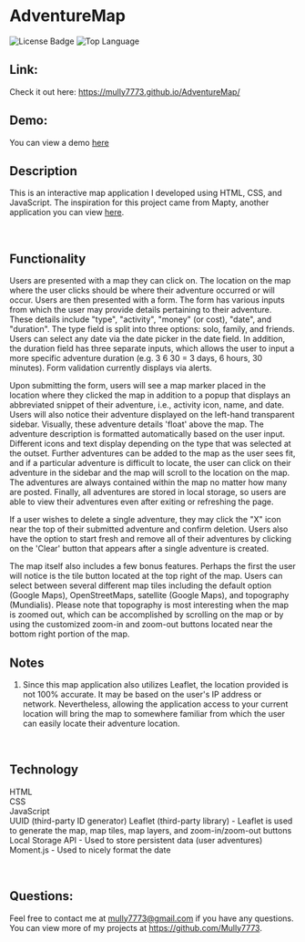 # AdventureMap

![License Badge](https://img.shields.io/github/license/Mully7773/AdventureMap)
![Top Language](https://img.shields.io/github/languages/top/Mully7773/AdventureMap)

## Link:

Check it out here: https://mully7773.github.io/AdventureMap/
<br>

## Demo:

You can view a demo [here](https://drive.google.com/file/d/1p8xMEk3cjhzhsdxSeBC2LTyUVkvjnLEt/view)
<br>

## Description

This is an interactive map application I developed using HTML, CSS, and JavaScript. The inspiration for this project came from Mapty, another application you can view [here](https://github.com/Mully7773/Mapty).

<br>

## Functionality

Users are presented with a map they can click on. The location on the map where the user clicks should be where their adventure occurred or will occur. Users are then presented with a form. The form has various inputs from which the user may provide details pertaining to their adventure. These details include "type", "activity", "money" (or cost), "date", and "duration". The type field is split into three options: solo, family, and friends. Users can select any date via the date picker in the date field. In addition, the duration field has three separate inputs, which allows the user to input a more specific adventure duration (e.g. 3 6 30 = 3 days, 6 hours, 30 minutes). Form validation currently displays via alerts.

Upon submitting the form, users will see a map marker placed in the location where they clicked the map in addition to a popup that displays an abbreviated snippet of their adventure, i.e., activity icon, name, and date. Users will also notice their adventure displayed on the left-hand transparent sidebar. Visually, these adventure details 'float' above the map. The adventure description is formatted automatically based on the user input. Different icons and text display depending on the type that was selected at the outset. Further adventures can be added to the map as the user sees fit, and if a particular adventure is difficult to locate, the user can click on their adventure in the sidebar and the map will scroll to the location on the map. The adventures are always contained within the map no matter how many are posted. Finally, all adventures are stored in local storage, so users are able to view their adventures even after exiting or refreshing the page.

If a user wishes to delete a single adventure, they may click the "X" icon near the top of their submitted adventure and confirm deletion. Users also have the option to start fresh and remove all of their adventures by clicking on the 'Clear' button that appears after a single adventure is created.

The map itself also includes a few bonus features. Perhaps the first the user will notice is the tile button located at the top right of the map. Users can select between several different map tiles including the default option (Google Maps), OpenStreetMaps, satellite (Google Maps), and topography (Mundialis). Please note that topography is most interesting when the map is zoomed out, which can be accomplished by scrolling on the map or by using the customized zoom-in and zoom-out buttons located near the bottom right portion of the map.
<br>

## Notes

1. Since this map application also utilizes Leaflet, the location provided is not 100% accurate. It may be based on the user's IP address or network. Nevertheless, allowing the application access to your current location will bring the map to somewhere familiar from which the user can easily locate their adventure location.

<br>

## Technology

HTML
<br>
CSS
<br>
JavaScript
<br>
UUID (third-party ID generator)
Leaflet (third-party library) - Leaflet is used to generate the map, map tiles, map layers, and zoom-in/zoom-out buttons
<br>
Local Storage API - Used to store persistent data (user adventures)
<br>
Moment.js - Used to nicely format the date

<br>

## Questions:

Feel free to contact me at mully7773@gmail.com if you have any questions. <br>
You can view more of my projects at https://github.com/Mully7773.
